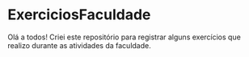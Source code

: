# ExerciciosFaculdade
Olá a todos! Criei este repositório para registrar alguns exercícios que realizo durante as atividades da faculdade.
